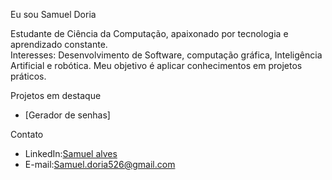 Eu sou Samuel Doria  

  Estudante de Ciência da Computação, apaixonado por tecnologia e aprendizado constante.  
  Interesses: Desenvolvimento de Software, computação gráfica, Inteligência Artificial e robótica. 
  Meu objetivo é aplicar conhecimentos em projetos práticos.

Projetos em destaque
 - [Gerador de senhas]  

  Contato
- LinkedIn:[Samuel alves](https://www.linkedin.com/in/samuel-alves-a7245a37b?utm_source=share&utm_campaign=share_via&utm_content=profile&utm_medium=android_app)
- E-mail:Samuel.doria526@gmail.com
